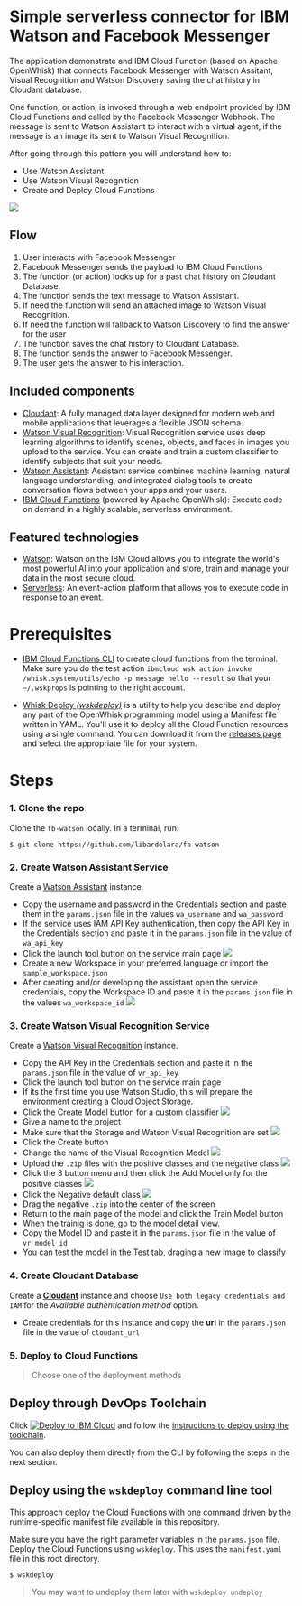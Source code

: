 # Simple serverless connector for IBM Watson and Facebook Messenger

The application demonstrate and IBM Cloud Function (based on Apache OpenWhisk) that connects Facebook Messenger with Watson Assitant, Visual Recognition and Watson Discovery saving the chat history in Cloudant database.

One function, or action, is invoked through a web endpoint provided by IBM Cloud Functions and called by the Facebook Messenger Webhook. The message is sent to Watson Assistant to interact with a virtual agent, if the message is an image its sent to Watson Visual Recognition.

After going through this pattern you will understand how to:

* Use Watson Assistant
* Use Watson Visual Recognition
* Create and Deploy Cloud Functions

![](docs/architecture.png)

## Flow

1. User interacts with Facebook Messenger
2. Facebook Messenger sends the payload to IBM Cloud Functions
3. The function (or action) looks up for a past chat history on Cloudant Database.
4. The function sends the text message to Watson Assistant.
5. If need the function will send an attached image to Watson Visual Recognition.
5. If need the function will fallback to Watson Discovery to find the answer for the user
6. The function saves the chat history to Cloudant Database.
7. The function sends the answer to Facebook Messenger.
8. The user gets the answer to his interaction.

## Included components

* [Cloudant](https://console.ng.bluemix.net/catalog/services/cloudant-nosql-db): A fully managed data layer designed for modern web and mobile applications that leverages a flexible JSON schema.
* [Watson Visual Recognition](https://www.ibm.com/watson/developercloud/visual-recognition): Visual Recognition service uses deep learning algorithms to identify scenes, objects, and faces in images you upload to the service. You can create and train a custom classifier to identify subjects that suit your needs.
* [Watson Assistant](https://www.ibm.com/watson/developercloud/assistant): Assistant service combines machine learning, natural language understanding, and integrated dialog tools to create conversation flows between your apps and your users.
* [IBM Cloud Functions](https://console.ng.bluemix.net/openwhisk) (powered by Apache OpenWhisk): Execute code on demand in a highly scalable, serverless environment.

## Featured technologies

* [Watson](https://www.ibm.com/watson/developer/): Watson on the IBM Cloud allows you to integrate the world's most powerful AI into your application and store, train and manage your data in the most secure cloud.
* [Serverless](https://www.ibm.com/cloud-computing/bluemix/openwhisk): An event-action platform that allows you to execute code in response to an event.

# Prerequisites

* [IBM Cloud Functions CLI](https://console.bluemix.net/openwhisk/learn/cli) to create cloud functions from the terminal. Make sure you do the test action `ibmcloud wsk action invoke /whisk.system/utils/echo -p message hello --result` so that your `~/.wskprops` is pointing to the right account.

* [Whisk Deploy _(wskdeploy)_](https://github.com/apache/incubator-openwhisk-wskdeploy) is a utility to help you describe and deploy any part of the OpenWhisk programming model using a Manifest file written in YAML. You'll use it to deploy all the Cloud Function resources using a single command. You can download it from the [releases page](https://github.com/apache/incubator-openwhisk-wskdeploy/releases) and select the appropriate file for your system.

# Steps

### 1. Clone the repo

Clone the `fb-watson` locally. In a terminal, run:

```
$ git clone https://github.com/libardolara/fb-watson
```

### 2. Create Watson Assistant Service

Create a [Watson Assistant](https://console.bluemix.net/catalog/services/watson-assistant-formerly-conversation) instance.
* Copy the username and password in the Credentials section and paste them in the `params.json` file in the values `wa_username` and `wa_password`
* If the service uses IAM API Key authentication, then copy the API Key in the Credentials section and paste it in the `params.json` file in the value of `wa_api_key`
* Click the launch tool button on the service main page
![](docs/wa_launchtool.png)
* Create a new Workspace in your preferred language or import the `sample_workspace.json` 
* After creating and/or developing the assistant open the service credentials, copy the Workspace ID and paste it in the `params.json` file in the values `wa_workspace_id`
![](docs/wa_workspaceid.png)

### 3. Create Watson Visual Recognition Service

Create a [Watson Visual Recognition](https://console.bluemix.net/catalog/services/visual-recognition) instance.
* Copy the API Key in the Credentials section and paste it in the `params.json` file in the value of `vr_api_key`
* Click the launch tool button on the service main page
* If its the first time you use Watson Studio, this will prepare the environment creating a Cloud Object Storage.
* Click the Create Model button for a custom classifier
![](docs/vr_create_model.png)
* Give a name to the project
* Make sure that the Storage and Watson Visual Recognition are set
![](docs/vr_create_project.png)
* Click the Create button
* Change the name of the Visual Recognition Model
![](docs/vr_name.png)
* Upload the `.zip` files with the positive classes and the negative class
![](docs/vr_upload_images.png)
* Click the 3 button menu and then click the  Add Model only for the positive classes
![](docs/vr_add_models.png)
* Click the Negative default class
![](docs/vr_negative_class.png)
* Drag the negative `.zip` into the center of the screen
* Return to the main page of the model and click the Train Model button
* When the trainig is done, go to the model detail view.
* Copy the Model ID and paste it in the `params.json` file in the value of `vr_model_id`
* You can test the model in the Test tab, draging a new image to classify

### 4. Create Cloudant Database

Create a [**Cloudant**](https://console.bluemix.net/catalog/services/cloudant) instance and choose `Use both legacy credentials and IAM` for the _Available authentication method_ option.
* Create credentials for this instance and copy the **url** in the `params.json` file in the value of `cloudant_url`

### 5. Deploy to Cloud Functions
> Choose one of the deployment methods

## Deploy through DevOps Toolchain

Click [![Deploy to IBM Cloud](https://bluemix.net/deploy/button.png)](https://console.bluemix.net/devops/setup/deploy/?repository=https%3A//github.com/libardolara/fb-watson-toolchain) and follow the [instructions to deploy using the toolchain](README-Deploy-Toolchain.md).

You can also deploy them directly from the CLI by following the steps in the next section.

## Deploy using the `wskdeploy` command line tool

This approach deploy the Cloud Functions with one command driven by the runtime-specific manifest file available in this repository.

Make sure you have the right parameter variables in the `params.json` file. Deploy the Cloud Functions using `wskdeploy`. This uses the `manifest.yaml` file in this root directory.

```
$ wskdeploy
```

> You may want to undeploy them later with `wskdeploy undeploy`

